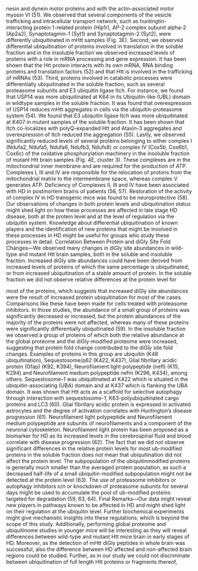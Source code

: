 
nesin and dynein motor proteins and with the actin-associated motor myosin VI (51). We observed that several components of the vesicle trafficking and intracellular transport network, such as huntingtin-interacting protein 1-related protein (Hip1r), AP-2 complex subunit alpha-2 (Ap2a2), Synaptotagmin-1 (Syt1) and Synaptotagmin-2 (Syt2), were differently ubiquitinated in mHtt samples (Fig. 3E). Second, we observed differential ubiquitination of proteins involved in translation in the soluble fraction and in the insoluble fraction we observed increased levels of proteins with a role in mRNA processing and gene expression. It has been shown that the Htt protein interacts with its own mRNA, RNA binding proteins and translation factors (52) and that Htt is involved in the trafficking of mRNAs (53). Third, proteins involved in catabolic processes were differentially ubiquitinated in the soluble fraction, such as several proteasome subunits and E3 ubiquitin ligase Itch. For instance, we found that USP14 was more ubiquitinated at K64 in its Ubiquitin-like (UBL) domain in wildtype samples in the soluble fraction. It was found that overexpression of USP14 reduces mHtt aggregates in cells via the ubiquitin-proteasome system (54). We found that E3 ubiquitin ligase Itch was more ubiquitinated at K407 in mutant samples of the soluble fraction. It has been shown that Itch co-localizes with polyQ-expanded Htt and Ataxin-3 aggregates and overexpression of Itch reduced the aggregation (55). Lastly, we observed significantly reduced levels of several proteins belonging to either complex I (Ndufa2, Ndufa5, Ndufa6, Ndufb3, Ndufs8) or complex IV (Cox5b, Cox6b1, Cox6c) of the oxidative phosphorylation machinery in the insoluble fraction of mutant Htt brain samples (Fig. 4E, cluster 3). These complexes are in the mitochondrial inner membrane and are required for the production of ATP. Complexes I, III and IV are responsible for the relocation of protons from the mitochondrial matrix to the intermembrane space, whereas complex V generates ATP. Deficiency of Complexes II, III and IV have been associated with HD in postmortem brains of patients (56, 57). Restoration of the activity of complex IV in HD transgenic mice was found to be neuroprotective (58). Our observations of changes in both protein levels and ubiquitination status might shed light on how these processes are affected in late stage HD disease, both at the protein level and at the level of regulation via the ubiquitin system. Knowledge about differential ubiquitination of known players and the identification of new proteins that might be involved in these processes in HD might be useful for groups who study these processes in detail. Correlation Between Protein and diGly Site Fold Changes—We observed many changes in diGly site abundances in wild-type and mutant Htt brain samples, both in the soluble and insoluble fraction. Increased diGly site abundances could have been derived from increased levels of proteins of which the same percentage is ubiquitinated, or from increased ubiquitination of a stable amount of protein. In the soluble fraction we did not observe relative differences at the protein level for 

most of the proteins, which suggests that increased diGly site abundances were the result of increased protein ubiquitination for most of the cases. Comparisons like these have been made for cells treated with proteasome inhibitors. In those studies, the abundance of a small group of proteins was significantly decreased or increased, but the protein abundances of the majority of the proteins were not affected, whereas many of these proteins were significantly differentially ubiquitinated (59). In the insoluble fraction we observed a group of proteins of which both the relative abundance at the global proteome and the diGly-modified proteome were increased, suggesting that protein fold change contributed to the diGly site fold changes. Examples of proteins in this group are ubiquitin (K48 ubiquitination), Sequestosome/p62 (K422, K437), Glial fibrillary acidic protein (Gfap) (K92, K394), Neurofilament light polypeptide (nefl) (K15, K294) and Neurofilament medium polypeptide nefm (K296, K434), among others. Sequestosome-1 was ubiquitinated at K422 which is situated in the ubiquitin-associating (UBA) domain and at K437 which is flanking the UBA domain. It was shown that Htt acts as a scaffold for selective autophagy through interaction with sequestosome-1, K63-polyubiquitinated cargo proteins and LC3 (60). Glial fibrillary acidic protein is expressed in activated astrocytes and the degree of activation correlates with Huntington’s disease progression (61). Neurofilament light polypeptide and Neurofilament medium polypeptide are subunits of neurofilaments and a component of the neuronal cytoskeleton. Neurofilament light protein has been proposed as a biomarker for HD as its increased levels in the cerebrospinal fluid and blood correlate with disease progression (62). The fact that we did not observe significant differences in the relative protein levels for most ub-modified proteins in the soluble fraction does not mean that ubiquitination did not affect the protein level. The subpopulation of the ubiquitinmodified proteins is generally much smaller than the averaged protein population, as such a decreased half-life of a small ubiquitin-modified subpopulation might not be detected at the protein level (63). The use of proteasome inhibitors or autophagy inhibitors o/n or knockdown of proteasome subunits for several days might be used to accumulate the pool of ub-modified proteins targeted for degradation (59, 63, 64). Final Remarks—Our data might reveal new players in pathways known to be affected in HD and might shed light on their regulation at the ubiquitin level. Further biochemical experiments might give mechanistic insights into these regulations, which is beyond the scope of this study. Additionally, performing global proteome and ubiquitinome studies in younger mice will be interesting as they will reveal differences between wild-type and mutant Htt mice brain in early stages of HD. Moreover, as the detection of mHtt diGly peptides in whole brain was successful, also the difference between HD affected and non-affected brain regions could be studied. Further, as in our study we could not discriminate between ubiquitination of full length Htt proteins or fragments thereof, 